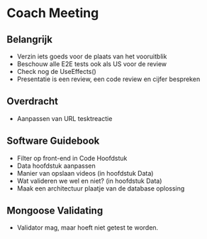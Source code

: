 # Coach Meeting

## Belangrijk

* Verzin iets goeds voor de plaats van het vooruitblik
* Beschouw alle E2E tests ook als US voor de review
* Check nog de UseEffects()
* Presentatie is een review, een code review en cijfer bespreken

## Overdracht
* Aanpassen van URL tesktreactie

## Software Guidebook
* Filter op front-end in Code Hoofdstuk
* Data hoofdstuk aanpassen
* Manier van opslaan videos (in hoofdstuk Data)
* Wat valideren we wel en niet? (in hoofdstuk Data)
* Maak een architectuur plaatje van de database oplossing

## Mongoose Validating
* Validator mag, maar hoeft niet getest te worden.